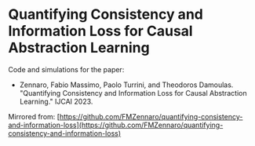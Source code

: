 
#  Quantifying Consistency and Information Loss for Causal Abstraction Learning
Code and simulations for the paper:

- Zennaro, Fabio Massimo, Paolo Turrini, and Theodoros Damoulas. "Quantifying Consistency and Information Loss for Causal Abstraction Learning." IJCAI 2023.

Mirrored from: [https://github.com/FMZennaro/quantifying-consistency-and-information-loss](https://github.com/FMZennaro/quantifying-consistency-and-information-loss)
